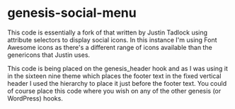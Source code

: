genesis-social-menu
===================

This code is essentially a fork of that written by Justin Tadlock using attribute selectors to display social icons.  In this instance I'm using Font Awesome icons as there's a different range of icons available than the genericons that Justin uses.

This code is being placed on the genesis_header hook and as I was using it in the sixteen nine theme which places the footer text in the fixed vertical header I used the hierarchy to place it just before the footer text. You could of course place this code where you wish on any of the other genesis (or WordPress) hooks.
